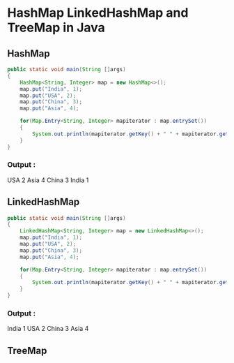 # HashMap LinkedHashMap and TreeMap in Java

## HashMap


```java
public static void main(String []args)
{
    HashMap<String, Integer> map = new HashMap<>();
    map.put("India", 1);
    map.put("USA", 2);
    map.put("China", 3);
    map.put("Asia", 4);

    for(Map.Entry<String, Integer> mapiterator : map.entrySet())
    {
        System.out.println(mapiterator.getKey() + " " + mapiterator.getValue());
    }
}

```

### Output :
USA 2
Asia 4
China 3
India 1



## LinkedHashMap

```java
public static void main(String []args)
{
    LinkedHashMap<String, Integer> map = new LinkedHashMap<>();
    map.put("India", 1);
    map.put("USA", 2);
    map.put("China", 3);
    map.put("Asia", 4);

    for(Map.Entry<String, Integer> mapiterator : map.entrySet())
    {
        System.out.println(mapiterator.getKey() + " " + mapiterator.getValue());
    }
}

```

### Output :

India 1
USA 2
China 3
Asia 4



## TreeMap
